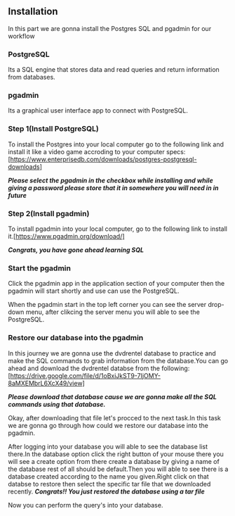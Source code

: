 ## Installation

In this part we are gonna install the Postgres SQL and pgadmin for our workflow

### PostgreSQL 

Its a SQL engine that stores data and read queries and return information from databases.

### pgadmin

Its a graphical user interface app to connect with PostgreSQL.

### Step 1(Install PostgreSQL) 
To install the Postgres into your local computer go to the following link and install it like a video game accroding to your computer specs:[https://www.enterprisedb.com/downloads/postgres-postgresql-downloads]

***Please select the pgadmin in the checkbox while installing and while giving a password please store that it in somewhere you will need in in future***

### Step 2(Install pgadmin)
To install pgadmin into your local computer, go to the following link to install it.[https://www.pgadmin.org/download/]

***Congrats, you have gone ahead learning SQL***

### Start the pgadmin
Click the pgadmin app in the application section of your computer then the pgadmin will start shortly and use can use the PostgreSQL.

When the pgadmin start in the top left corner you can see the server drop-down menu, after clikcing the server menu you will able to see the PostgreSQL.

### Restore our database into the pgadmin
In this journey we are gonna use the dvdrentel database to practice and make the SQL commands to grab information from the database.You can go ahead and download the dvdrentel databse from the following: [https://drive.google.com/file/d/1oBxiJkST9-7IjOMY-8aMXEMbrL6XcX49/view]

***Please download that database cause we are gonna make all the SQL commands using that database.***

Okay, after downloading that file let's procced to the next task.In this task we are gonna go through how could we restore our database into the pgadmin.

After logging into your database you will able to see the database list there.In the database option click the right button of your mouse there you will see a create option from there create a database by giving a name of the database rest of all should be default.Then you will able to see there is a database created according to the name you given.Right click on that databse to restore then select the specific tar file that we downloaded recently.
***Congrats!! You just restored the database using a tar file***

Now you can perform the query's into your database.